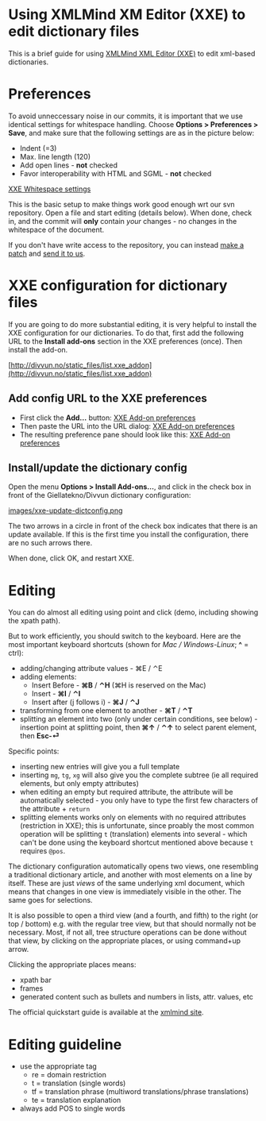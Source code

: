 # Using XMLMind XM Editor (XXE) to edit dictionary files

This is a brief guide for using [XMLMind XML Editor (XXE)](http://www.xmlmind.com/xmleditor/) to edit xml-based dictionaries.


# Preferences

To avoid unneccessary noise in our commits, it is important that we use identical settings for whitespace handling. Choose **Options > Preferences > Save**, and make sure that the following settings are as in the picture below:

- Indent (=3)
- Max. line length (120)
- Add open lines - **not** checked
- Favor interoperability with HTML and SGML - **not** checked

[XXE Whitespace settings](images/xxe-whitespace-settings.png)

This is the basic setup to make things work good enough wrt our svn repository. Open a file and start editing (details below). When done, check in, and the commit will **only** contain *your* changes - no changes in the whitespace of the document.

If you don't have write access to the repository, you can instead [make a patch](http://ariejan.net/2007/07/03/how-to-create-and-apply-a-patch-with-subversion/) and [send it to us](mailto:feedback@divvun.no).

# XXE configuration for dictionary files

If you are going to do more substantial editing, it is very helpful to install the XXE configuration for our dictionaries. To do that, first add the following URL to the **Install add-ons** section in the XXE preferences (once). Then install the add-on.

[http://divvun.no/static_files/list.xxe_addon](http://divvun.no/static_files/list.xxe_addon)


## Add config URL to the XXE preferences

- First click the **Add…** button: [XXE Add-on preferences](images/xxe-addon-prefs.png)
- Then paste the URL into the URL dialog: [XXE Add-on preferences](images/xxe-addon-site-dialog.png)
- The resulting preference pane should look like this: [XXE Add-on preferences](images/xxe-addon-prefs-with-gturl.png)


## Install/update the dictionary config

Open the menu **Options > Install Add-ons…**, and click in the check box in front of the Giellatekno/Divvun dictionary configuration:

[images/xxe-update-dictconfig.png](images/xxe-update-dictconfig.png)

The two arrows in a circle in front of the check box indicates that there is an update available. If this is the first time you install the configuration, there are no such arrows there.

When done, click OK, and restart XXE.


# Editing

You can do almost all editing using point and click (demo, including showing the xpath path).

But to work efficiently, you should switch to the keyboard. Here are the most important keyboard shortcuts (shown for *Mac / Windows-Linux*; **^** = ctrl):


- adding/changing attribute values - ⌘E / ⌃E
- adding elements:
	- Insert Before - **⌘B** / **⌃H** (⌘H is reserved on the Mac)
	- Insert - **⌘I** / **⌃I**
	- Insert after (j follows i) - **⌘J** / **⌃J**
- transforming from one element to another - **⌘T** / **⌃T**
- splitting an element into two (only under certain conditions, see below) - insertion point at splitting point, then  **⌘↑** / **⌃↑** to select parent element, then **Esc-⏎**


Specific points:
- inserting new entries will give you a full template
- inserting `mg`, `tg`, `xg` will also give you the complete subtree (ie all required elements, but only empty attributes)
- when editing an empty but required attribute, the attribute will be automatically selected - you only have to type the first few characters of the attribute + `return`
- splitting elements works only on elements with no required attributes (restriction in XXE); this is unfortunate, since proably the most common operation will be splitting `t` (translation) elements into several - which can't be done using the keyboard shortcut mentioned above because `t` requires `@pos`.

The dictionary configuration automatically opens two views, one resembling a traditional dictionary article, and another with most elements on a line by itself. These are just *views* of the same underlying xml document, which means that changes in one view is immediately visible in the other. The same goes for selections.

It is also possible to open a third view (and a fourth, and fifth) to the right (or top / bottom) e.g. with the regular tree view, but that should normally not be necessary. Most, if not all, tree structure operations can be done without that view, by clicking on the appropriate places, or using command+up arrow.

Clicking the appropriate places means:

- xpath bar
- frames
- generated content such as bullets and numbers in lists, attr. values, etc


The official quickstart guide is available at the [xmlmind site](http://www.xmlmind.com/xmleditor/_distrib/doc/help/quickstart.html).


# Editing guideline

- use the appropriate tag
	- re = domain restriction
	- t = translation (single words)
	- tf = translation phrase (multiword translations/phrase translations)
	- te = translation explanation
- always add POS to single words
